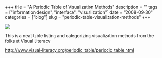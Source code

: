 +++
title = "A Periodic Table of Visualization Methods"
description = ""
tags = ["information design", "interface", "visualization"]
date = "2008-09-30"
categories = ["blog"]
slug = "periodic-table-visualization-methods"
+++



  <div class="notebook-screenshot"><a href="http://www.visual-literacy.org/periodic_table/periodic_table.html"><img src="//konigi.com/media/bluga/wt48e2452845a2d.jpg"/></a></div><p>This is a neat table listing and categorizing visualization methods from the folks at <a href="http://www.visual-literacy.org/periodic_table/periodic_table.html">Visual Literacy</a></p>
    
  <a href="http://www.visual-literacy.org/periodic_table/periodic_table.html">http://www.visual-literacy.org/periodic_table/periodic_table.html</a>
